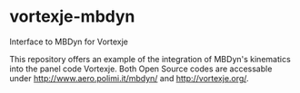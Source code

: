 vortexje-mbdyn
==============

Interface to MBDyn for Vortexje

This repository offers an example of the integration of MBDyn's kinematics into the panel code Vortexje. Both Open Source codes are accessable under http://www.aero.polimi.it/mbdyn/ and http://vortexje.org/.
